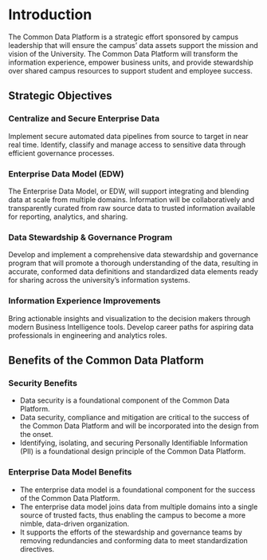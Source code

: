 # Introduction
The Common Data Platform is a strategic effort sponsored by campus leadership that will ensure the campus’ data assets support the mission and vision of the University. 
The Common Data Platform will transform the information experience, empower business units, and provide stewardship over shared campus resources to support student and employee success.

## Strategic Objectives

### Centralize and Secure Enterprise Data

Implement secure automated data pipelines from source to target in near real time. Identify, classify and manage access to sensitive data through efficient governance processes.

### Enterprise Data Model (EDW)

The Enterprise Data Model, or EDW, will support integrating and blending data at scale from multiple domains. Information will be collaboratively and transparently curated from raw source data to trusted information available for reporting, analytics, and sharing.  

### Data Stewardship & Governance Program

Develop and implement a comprehensive data stewardship and governance program that will promote a thorough understanding of the data, resulting in accurate, conformed data definitions and standardized data elements ready for sharing across the university’s information systems.

### Information Experience Improvements

Bring actionable insights and visualization to the decision makers through modern Business Intelligence tools. Develop career paths for aspiring data professionals in engineering and analytics roles. 

## Benefits of the Common Data Platform

### Security Benefits 

- Data security is a foundational component of the Common Data Platform. 
- Data security, compliance and mitigation are critical to the success of the Common Data Platform and will be incorporated into the design from the onset. 
- Identifying, isolating, and securing Personally Identifiable Information (PII) is a foundational design principle of the Common Data Platform.

### Enterprise Data Model Benefits 

- The enterprise data model is a foundational component for the success of the Common Data Platform. 
- The enterprise data model joins data from multiple domains into a single source of trusted facts, thus enabling the campus to become a more nimble, data-driven organization.
- It supports the efforts of the stewardship and governance teams by removing redundancies and conforming data to meet standardization directives. 

